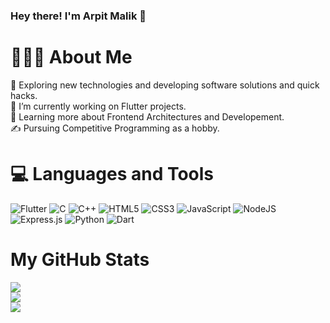 ### Hey there! I'm Arpit Malik 👋

# 👨🏻‍💻 About Me
🤔   Exploring new technologies and developing software solutions and quick hacks.<br>💼   I’m currently working on Flutter projects.<br>🌱   Learning more about Frontend Architectures and Developement.<br>✍️   Pursuing Competitive Programming as a hobby.


# 💻 Languages and Tools
![Flutter](https://img.shields.io/badge/Flutter-%2302569B.svg?style=for-the-badge&logo=Flutter&logoColor=white) ![C](https://img.shields.io/badge/c-%2300599C.svg?style=for-the-badge&logo=c&logoColor=white) ![C++](https://img.shields.io/badge/c++-%2300599C.svg?style=for-the-badge&logo=c%2B%2B&logoColor=white) ![HTML5](https://img.shields.io/badge/html5-%23E34F26.svg?style=for-the-badge&logo=html5&logoColor=white) ![CSS3](https://img.shields.io/badge/css3-%231572B6.svg?style=for-the-badge&logo=css3&logoColor=white) ![JavaScript](https://img.shields.io/badge/javascript-%23323330.svg?style=for-the-badge&logo=javascript&logoColor=%23F7DF1E) ![NodeJS](https://img.shields.io/badge/node.js-6DA55F?style=for-the-badge&logo=node.js&logoColor=white) ![Express.js](https://img.shields.io/badge/express.js-%23404d59.svg?style=for-the-badge&logo=express&logoColor=%2361DAFB) ![Python](https://img.shields.io/badge/python-3670A0?style=for-the-badge&logo=python&logoColor=ffdd54) ![Dart](https://img.shields.io/badge/dart-%230175C2.svg?style=for-the-badge&logo=dart&logoColor=white)
# My GitHub Stats
![](https://github-readme-stats.vercel.app/api?username=Arpit-Malik&theme=react&hide_border=false&include_all_commits=false&count_private=false)<br/>
![](https://github-readme-streak-stats.herokuapp.com/?user=Arpit-Malik&theme=react&hide_border=false)<br/>
![](https://github-readme-stats.vercel.app/api/top-langs/?username=Arpit-Malik&theme=react&hide_border=false&include_all_commits=false&count_private=false&layout=compact)

<!-- Proudly created with GPRM ( https://gprm.itsvg.in ) -->
